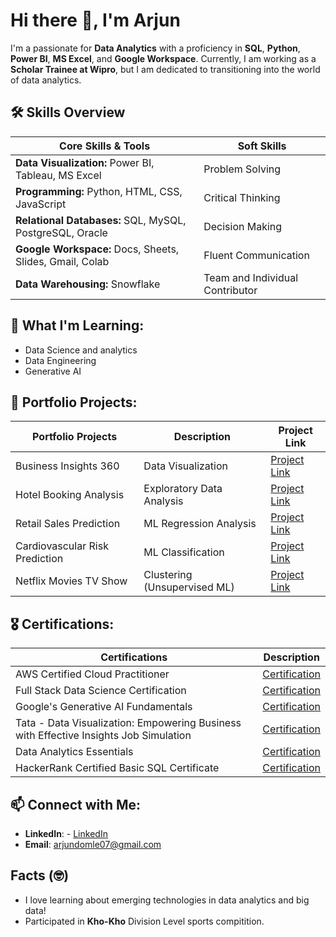 # Hi there 👋, I'm Arjun

I'm a passionate for **Data Analytics** with a proficiency in **SQL**, **Python**, **Power BI**, **MS Excel**, and **Google Workspace**. Currently, I am working as a **Scholar Trainee at Wipro**, but I am dedicated to transitioning into the world of data analytics.

## 🛠️ Skills Overview

| **Core Skills & Tools**                                           | **Soft Skills**                          |
|--------------------------------------------------------------------|------------------------------------------|
| **Data Visualization:** Power BI, Tableau, MS Excel               | Problem Solving                         |
| **Programming:** Python, HTML, CSS, JavaScript                    | Critical Thinking                       |
| **Relational Databases:** SQL, MySQL, PostgreSQL, Oracle           | Decision Making                         |
| **Google Workspace:** Docs, Sheets, Slides, Gmail, Colab           | Fluent Communication                    |
| **Data Warehousing:** Snowflake                                   | Team and Individual Contributor         |



## 🌱 What I'm Learning:
- Data Science and analytics
- Data Engineering
- Generative AI



## 💼 Portfolio Projects:
| **Portfolio Projects**                     | **Description**                     | **Project Link**          |
|--------------------------------------------|-------------------------------------|---------------------------|
| Business Insights 360                      | Data Visualization                  | [Project Link](https://mavenanalytics.io/project/20476![image])        |
| Hotel Booking Analysis                     | Exploratory Data Analysis           | [Project Link](https://github.com/arjundomle07/Hotel-Booking-Analysis--EDA/blob/main/Hotel_Booking_Analysis_EDA_Submission.ipynb)       |
| Retail Sales Prediction                    | ML Regression Analysis              | [Project Link](https://github.com/arjundomle07/Retail-Sales-Prediction--Regression-Project/blob/main/Retail_Sales_Prediction_Regression_Project.ipynb)        |
| Cardiovascular Risk Prediction              | ML Classification                   | [Project Link](https://github.com/arjundomle07/Cardiovascular-Risk-Prediction--Classification)      |
| Netflix Movies TV Show                    | Clustering (Unsupervised ML)       | [Project Link](https://github.com/arjundomle07/Netflix-movie-and-TV-show-Clustering-Unsupervised/blob/main/Netflix_movie_and_TV_show_Clustering_Unsupervised_ML.ipynb)        |



## :medal_military: Certifications:
| **Certifications**                                                               | **Description**                            |
|----------------------------------------------------------------------------------|--------------------------------------------|
| AWS Certified Cloud Practitioner                                                   | [Certification](https://www.credly.com/badges/368b1937-0909-40df-a8eb-b23d290cbecf)                               |
| Full Stack Data Science Certification                                             | [Certification](https://verified.sertifier.com/en/verify/33434859186256/)                               |
| Google's Generative AI Fundamentals                                               | [Certification](https://partner.cloudskillsboost.google/public_profiles/31cc682c-66c9-4080-9249-28ddd27cea02/badges/4869017![image])                               |
| Tata - Data Visualization: Empowering Business with Effective Insights Job Simulation | [Certification](https://forage-uploads-prod.s3.amazonaws.com/completion-certificates/Tata/MyXvBcppsW2FkNYCX_Tata_uv6P3wPS6LfKbaB67_1695921692227_completion_certificate.pdf)                               |
| Data Analytics Essentials                                                          | [Certification](https://www.credly.com/badges/a406e821-fa66-4fb8-9df1-57311442aa1f/linked_in_profile)                               |
| HackerRank Certified Basic SQL Certificate                                        | [Certification](https://www.hackerrank.com/certificates/9c8f8a165116)                               |



## 📫 Connect with Me:
- **LinkedIn**: - [LinkedIn](https://www.linkedin.com/in/arjun-domle/![image])
- **Email**: arjundomle07@gmail.com


  
## Facts (🤓) 
- I love learning about emerging technologies in data analytics and big data!
- Participated in **Kho-Kho** Division Level sports compitition.

